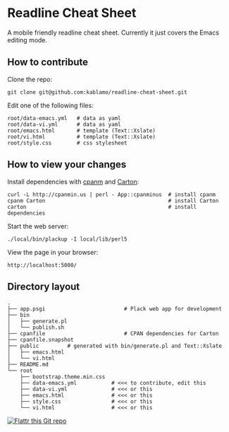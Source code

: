 # Readline Cheat Sheet

A mobile friendly readline cheat sheet.  Currently it just covers the Emacs
editing mode.

## How to contribute

Clone the repo:

    git clone git@github.com:kablamo/readline-cheat-sheet.git

Edit one of the following files:

    root/data-emacs.yml   # data as yaml
    root/data-vi.yml      # data as yaml
    root/emacs.html       # template (Text::Xslate)
    root/vi.html          # template (Text::Xslate)
    root/style.css        # css stylesheet

## How to view your changes

Install dependencies with [cpanm](https://metacpan.org/pod/App::cpanminus)
and [Carton](https://metacpan.org/pod/Carton):

    curl -L http://cpanmin.us | perl - App::cpanminus  # install cpanm
    cpanm Carton                                       # install Carton
    carton                                             # install dependencies

Start the web server:

    ./local/bin/plackup -I local/lib/perl5

View the page in your browser:

    http://localhost:5000/

## Directory layout

    .
    ├── app.psgi                         # Plack web app for development
    ├── bin
    │   ├── generate.pl
    │   └── publish.sh
    ├── cpanfile                         # CPAN dependencies for Carton
    ├── cpanfile.snapshot
    ├── public         # generated with bin/generate.pl and Text::Xslate
    │   ├── emacs.html
    │   └── vi.html
    ├── README.md
    └── root
        ├── bootstrap.theme.min.css
        ├── data-emacs.yml           # <<< to contribute, edit this
        ├── data-vi.yml              # <<< or this
        ├── emacs.html               # <<< or this
        ├── style.css                # <<< or this
        └── vi.html                  # <<< or this


[![Flattr this Git repo](http://api.flattr.com/button/flattr-badge-large.png)](https://flattr.com/submit/auto?user_id=kablamo&url=https://github.com/kablamo/readline-cheat-sheet&title=Readline%20Cheat%20Sheet&language=EN&tags=github&category=software)

